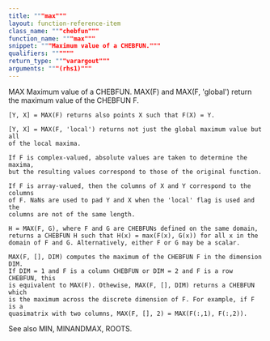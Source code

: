 ```yaml
---
title: """max"""
layout: function-reference-item
class_name: """chebfun"""
function_name: """max"""
snippet: """Maximum value of a CHEBFUN."""
qualifiers: """"""
return_type: """varargout"""
arguments: """(rhs1)"""
---
```


 MAX   Maximum value of a CHEBFUN.
    MAX(F) and MAX(F, 'global') return the maximum value of the CHEBFUN F.
 
    [Y, X] = MAX(F) returns also points X such that F(X) = Y.
 
    [Y, X] = MAX(F, 'local') returns not just the global maximum value but all
    of the local maxima.
 
    If F is complex-valued, absolute values are taken to determine the maxima,
    but the resulting values correspond to those of the original function.
 
    If F is array-valued, then the columns of X and Y correspond to the columns
    of F. NaNs are used to pad Y and X when the 'local' flag is used and the
    columns are not of the same length.
 
    H = MAX(F, G), where F and G are CHEBFUNs defined on the same domain,
    returns a CHEBFUN H such that H(x) = max(F(x), G(x)) for all x in the
    domain of F and G. Alternatively, either F or G may be a scalar.
 
    MAX(F, [], DIM) computes the maximum of the CHEBFUN F in the dimension DIM.
    If DIM = 1 and F is a column CHEBFUN or DIM = 2 and F is a row CHEBFUN, this
    is equivalent to MAX(F). Othewise, MAX(F, [], DIM) returns a CHEBFUN which
    is the maximum across the discrete dimension of F. For example, if F is a
    quasimatrix with two columns, MAX(F, [], 2) = MAX(F(:,1), F(:,2)).
 
  See also MIN, MINANDMAX, ROOTS.
